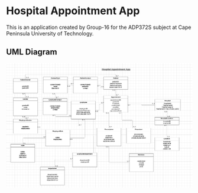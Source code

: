
# Hospital Appointment App

This is an application created by Group-16 for the ADP372S subject at Cape
Peninsula University of Technology.

## UML Diagram


![UML Diagram for Hospital Appointment App](uml/UML_Diagram.png)
